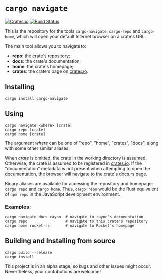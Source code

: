 # `cargo navigate`

[![Crates.io](https://img.shields.io/crates/v/cargo-navigate.svg)](https://crates.io/crates/cargo-navigate)
[![Build Status](https://travis-ci.org/Enet4/cargo-navigate.svg?branch=master)](https://travis-ci.org/Enet4/cargo-navigate)

This is the repository for the tools `cargo-navigate`, `cargo-repo` and `cargo-home`,
which will open your default Internet browser on a crate's URL.

The main tool allows you to navigate to:

- **repo**: the crate's repository;
- **docs**: the crate's documentation;
- **home**: the crate's homepage;
- **crates**: the crate's page on [crates.io](https://crates.io).

## Installing

```
cargo install cargo-navigate
```

## Using

```
cargo navigate <where> [crate]
cargo repo [crate]
cargo home [crate]
```

The argument _where_ can be one of "repo", "home", "crates", "docs", along with some other similar aliases.

When _crate_ is omitted, the crate in the working directory is assumed.
Otherwise, the crate is assumed to be registered in [crates.io](https://crates.io). If the "documentation"
metadata is not present when attempting to open the documentation, the browser will navigate to the crate's
[docs.rs](https://docs.rs) page.

Binary aliases are available for accessing the repository and homepage: `cargo repo` and `cargo home`.
Thus, `cargo repo` would be the Rust equivalent of `npm repo` in the JavaScript development environment.

### Examples:

```
cargo navigate docs rayon  # navigate to rayon's documentation
cargo repo                 # navigate to this crate's repository
cargo home rocket-rs       # navigate to Rocket's homepage
```

## Building and Installing from source

```
cargo build --release
cargo install
```

This project is in an alpha stage, so bugs and other issues might occur.
Nevertheless, your contributions are welcome!

